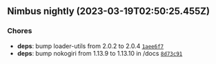 ## Nimbus nightly (2023-03-19T02:50:25.455Z)

### Chores

- **deps**: bump loader-utils from 2.0.2 to 2.0.4 [`1aee6f7`](https://github.com/NimbusVacuum/Nimbus/commit/1aee6f7f03633261c472c11ea604b5aaec927000)
- **deps**: bump nokogiri from 1.13.9 to 1.13.10 in /docs [`8d73c91`](https://github.com/NimbusVacuum/Nimbus/commit/8d73c91f6526691144df45486a3b8dcd9b62fa91)
